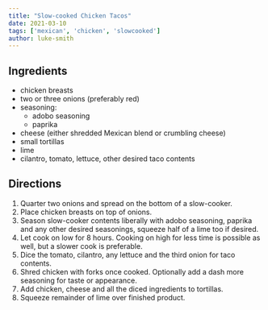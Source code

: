 ```yaml
---
title: "Slow-cooked Chicken Tacos"
date: 2021-03-10
tags: ['mexican', 'chicken', 'slowcooked']
author: luke-smith
---
```


## Ingredients

- chicken breasts
- two or three onions (preferably red)
- seasoning:
    - adobo seasoning
    - paprika
- cheese (either shredded Mexican blend or crumbling cheese)
- small tortillas
- lime
- cilantro, tomato, lettuce, other desired taco contents

## Directions

1. Quarter two onions and spread on the bottom of a slow-cooker.
2. Place chicken breasts on top of onions.
3. Season slow-cooker contents liberally with adobo seasoning, paprika and any other desired seasonings, squeeze half of
   a lime too if desired.
4. Let cook on low for 8 hours. Cooking on high for less time is possible as well, but a slower cook is preferable.
5. Dice the tomato, cilantro, any lettuce and the third onion for taco contents.
6. Shred chicken with forks once cooked. Optionally add a dash more seasoning for taste or appearance.
7. Add chicken, cheese and all the diced ingredients to tortillas.
8. Squeeze remainder of lime over finished product.

